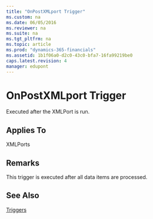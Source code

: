 ```yaml
---
title: "OnPostXMLport Trigger"
ms.custom: na
ms.date: 06/05/2016
ms.reviewer: na
ms.suite: na
ms.tgt_pltfrm: na
ms.topic: article
ms.prod: "dynamics-365-financials"
ms.assetid: 1b1f06a0-d2c0-43c0-bfa7-16fa99219be0
caps.latest.revision: 4
manager: edupont
---
```

# OnPostXMLport Trigger
Executed after the XMLPort is run.  
  
## Applies To  
 XMLPorts  
  
## Remarks  
 This trigger is executed after all data items are processed.  
  
## See Also  
 [Triggers](Triggers.md)